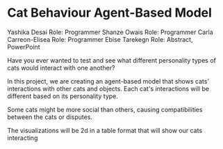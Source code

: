 # Cat Behaviour Agent-Based Model

Yashika Desai Role: Programmer
Shanze Owais Role: Programmer
Carla Carreon-Elisea Role: Programmer 
Ebise Tarekegn Role: Abstract, PowerPoint

Have you ever wanted to test and see what different personality types of cats would interact with one another? 

In this project, we are creating an agent-based model that shows cats' interactions with other cats and objects. Each cat's interactions will be different based on its personality type.

Some cats might be more social than others, causing compatibilities between the cats or disputes. 

The visualizations will be 2d in a table format that will show our cats interacting


